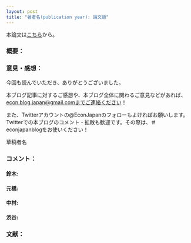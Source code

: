 ```yaml
---
layout: post
title: "著者名(publication year): 論文題"
---
```


本論文は[こちら](https://www.aeaweb.org/articles?id=10.1257/jel.20191573)から。

### **概要：**

### **意見・感想：**

今回も読んでいただき、ありがとうございました。

本ブログ記事に対するご感想や、本ブログ全体に関わるご意見などがあれば、econ.blog.japan@gmail.comまでご連絡ください！

また、Twitterアカウントの@EconJapanのフォローもよければお願いします。Twitterでの本ブログのコメント・拡散も歓迎です。その際は、＃econjapanblogをお使いください！


草稿者名

### **コメント：**

#### **鈴木:**

#### **元橋:**

#### **中村:**

#### **渋谷:**

### **文献：**
